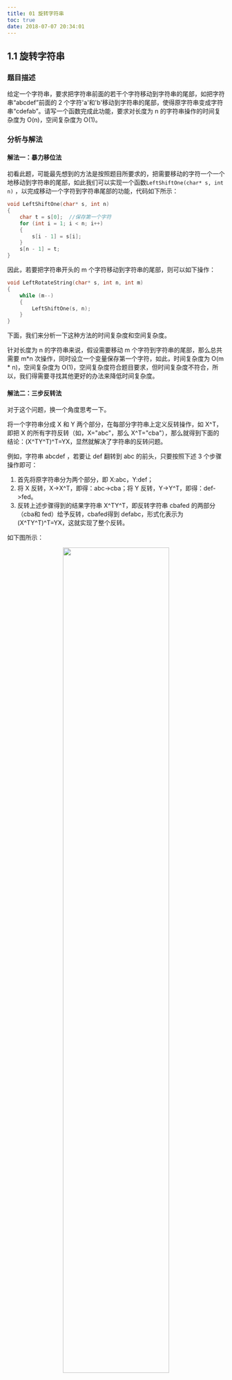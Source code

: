 ```yaml
---
title: 01 旋转字符串
toc: true
date: 2018-07-07 20:34:01
---
```

## 1.1 旋转字符串

### 题目描述

给定一个字符串，要求把字符串前面的若干个字符移动到字符串的尾部，如把字符串“abcdef”前面的 2 个字符'a'和'b'移动到字符串的尾部，使得原字符串变成字符串“cdefab”。请写一个函数完成此功能，要求对长度为 n 的字符串操作的时间复杂度为 O(n)，空间复杂度为 O(1)。


### 分析与解法
#### 解法一：暴力移位法

初看此题，可能最先想到的方法是按照题目所要求的，把需要移动的字符一个一个地移动到字符串的尾部，如此我们可以实现一个函数`LeftShiftOne(char* s, int n)` ，以完成移动一个字符到字符串尾部的功能，代码如下所示：
```c
void LeftShiftOne(char* s, int n)
{
    char t = s[0];  //保存第一个字符
    for (int i = 1; i < n; i++)
    {
        s[i - 1] = s[i];
    }
    s[n - 1] = t;
}
```

因此，若要把字符串开头的 m 个字符移动到字符串的尾部，则可以如下操作：

```c
void LeftRotateString(char* s, int n, int m)
{
    while (m--)
    {
        LeftShiftOne(s, n);
    }
}
```
下面，我们来分析一下这种方法的时间复杂度和空间复杂度。

针对长度为 n 的字符串来说，假设需要移动 m 个字符到字符串的尾部，那么总共需要 m*n 次操作，同时设立一个变量保存第一个字符，如此，时间复杂度为 O(m * n)，空间复杂度为 O(1)，空间复杂度符合题目要求，但时间复杂度不符合，所以，我们得需要寻找其他更好的办法来降低时间复杂度。

#### 解法二：三步反转法

对于这个问题，换一个角度思考一下。

将一个字符串分成 X 和 Y 两个部分，在每部分字符串上定义反转操作，如 X^T，即把 X 的所有字符反转（如，X="abc"，那么 X^T="cba"），那么就得到下面的结论：(X^TY^T)^T=YX，显然就解决了字符串的反转问题。

例如，字符串 abcdef ，若要让 def 翻转到 abc 的前头，只要按照下述 3 个步骤操作即可：

1. 首先将原字符串分为两个部分，即 X:abc，Y:def；
2. 将 X 反转，X->X^T，即得：abc->cba；将 Y 反转，Y->Y^T，即得：def->fed。
3. 反转上述步骤得到的结果字符串 X^TY^T，即反转字符串 cbafed 的两部分（cba和 fed）给予反转，cbafed得到 defabc，形式化表示为(X^TY^T)^T=YX，这就实现了整个反转。

如下图所示：

<p align="center">
    <img width="70%" height="70%" src="http://images.iterate.site/blog/image/180707/cbk5gIFgKl.jpeg?imageslim">
</p>

代码则可以这么写：
```c
void ReverseString(char* s,int from,int to)
{
    while (from < to)
    {
        char t = s[from];
        s[from++] = s[to];
        s[to--] = t;
    }
}

void LeftRotateString(char* s,int n,int m)
{
    m %= n;               //若要左移动大于 n 位，那么和%n 是等价的
    ReverseString(s, 0, m - 1); //反转[0..m - 1]，套用到上面举的例子中，就是 X->X^T，即 abc->cba
    ReverseString(s, m, n - 1); //反转[m..n - 1]，例如 Y->Y^T，即 def->fed
    ReverseString(s, 0, n - 1); //反转[0..n - 1]，即如整个反转，(X^TY^T)^T=YX，即 cbafed->defabc。
}
```
这就是把字符串分为两个部分，先各自反转再整体反转的方法，时间复杂度为 O(n)，空间复杂度为 O(1)，达到了题目的要求。

### 举一反三

1、链表翻转。给出一个链表和一个数 k，比如，链表为 1→2→3→4→5→6，k=2，则翻转后 2→1→6→5→4→3，若 k=3，翻转后 3→2→1→6→5→4，若 k=4，翻转后 4→3→2→1→6→5，用程序实现。

2、编写程序，在原字符串中把字符串尾部的 m 个字符移动到字符串的头部，要求：长度为 n 的字符串操作时间复杂度为 O(n)，空间复杂度为 O(1)。
例如，原字符串为”Ilovebaofeng”，m=7，输出结果为：”baofengIlove”。

3、单词翻转。输入一个英文句子，翻转句子中单词的顺序，但单词内字符的顺序不变，句子中单词以空格符隔开。为简单起见，标点符号和普通字母一样处理。例如，输入“I am a student.”，则输出“student. a am I”。
